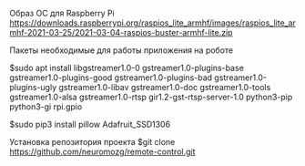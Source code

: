 Образ ОС для Raspberry Pi
https://downloads.raspberrypi.org/raspios_lite_armhf/images/raspios_lite_armhf-2021-03-25/2021-03-04-raspios-buster-armhf-lite.zip

Пакеты необходимые для работы приложения на роботе

$sudo apt install libgstreamer1.0-0 gstreamer1.0-plugins-base gstreamer1.0-plugins-good gstreamer1.0-plugins-bad gstreamer1.0-plugins-ugly gstreamer1.0-libav gstreamer1.0-doc gstreamer1.0-tools gstreamer1.0-alsa gstreamer1.0-rtsp gir1.2-gst-rtsp-server-1.0 python3-pip python3-gi rpi.gpio 

$sudo pip3 install pillow Adafruit_SSD1306

Установка репозитория проекта
$git clone https://github.com/neuromozg/remote-control.git
